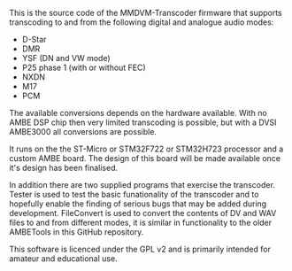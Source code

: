This is the source code of the MMDVM-Transcoder firmware that supports transcoding to and from the following digital and analogue audio modes:
- D-Star
- DMR
- YSF (DN and VW mode)
- P25 phase 1 (with or without FEC)
- NXDN
- M17
- PCM

The available conversions depends on the hardware available. With no AMBE DSP chip then very limited transcoding is possible, but with a DVSI AMBE3000 all conversions are possible.

It runs on the the ST-Micro or STM32F722 or STM32H723 processor and a custom AMBE board. The design of this board will be made available once it's design has been finalised.

In addition there are two supplied programs that exercise the transcoder. Tester is used to test the basic funationality of the transcoder and to hopefully enable the finding of serious bugs that may be added during development. FileConvert is used to convert the contents of DV and WAV files to and from different modes, it is similar in functionality to the older AMBETools in this GitHub repository.

This software is licenced under the GPL v2 and is primarily intended for amateur and educational use.
